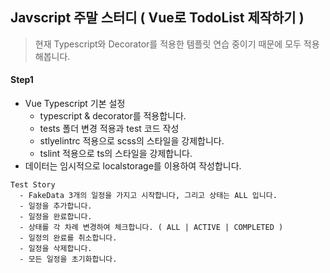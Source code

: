 ## Javscript 주말 스터디 ( Vue로 TodoList 제작하기 )

> 현재 Typescript와 Decorator를 적용한 템플릿 연습 중이기 때문에 모두 적용해봅니다.

#### Step1
- Vue Typescript 기본 설정
  - typescript & decorator를 적용합니다.
  - tests 폴더 변경 적용과 test 코드 작성
  - stlyelintrc 적용으로 scss의 스타일을 강제합니다.
  - tslint 적용으로 ts의 스타일을 강제합니다.
- 데이터는 임시적으로 localstorage를 이용하여 작성합니다.
```
Test Story
  - FakeData 3개의 일정을 가지고 시작합니다, 그리고 상태는 ALL 입니다.
  - 일정을 추가합니다.
  - 일정을 완료합니다.
  - 상태를 각 차례 변경하여 체크합니다. ( ALL | ACTIVE | COMPLETED )
  - 일정의 완료를 취소합니다.
  - 일정을 삭제합니다.
  - 모든 일정을 초기화합니다.
```
